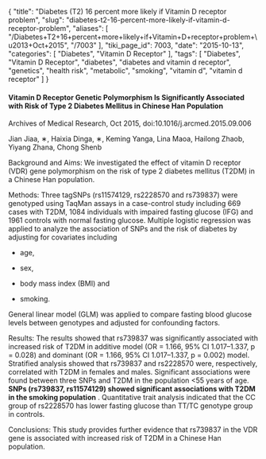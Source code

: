 {
    "title": "Diabetes (T2) 16 percent more likely if Vitamin D receptor problem",
    "slug": "diabetes-t2-16-percent-more-likely-if-vitamin-d-receptor-problem",
    "aliases": [
        "/Diabetes+T2+16+percent+more+likely+if+Vitamin+D+receptor+problem+\u2013+Oct+2015",
        "/7003"
    ],
    "tiki_page_id": 7003,
    "date": "2015-10-13",
    "categories": [
        "Diabetes",
        "Vitamin D Receptor"
    ],
    "tags": [
        "Diabetes",
        "Vitamin D Receptor",
        "diabetes",
        "diabetes and vitamin d receptor",
        "genetics",
        "health risk",
        "metabolic",
        "smoking",
        "vitamin d",
        "vitamin d receptor"
    ]
}


#### Vitamin D Receptor Genetic Polymorphism Is Significantly Associated with Risk of Type 2 Diabetes Mellitus in Chinese Han Population

Archives of Medical Research, Oct 2015, doi:10.1016/j.arcmed.2015.09.006

Jian Jiaa, ∗, Haixia Dinga, ∗, Keming Yanga, Lina Maoa, Hailong Zhaob, Yiyang Zhana,  Chong Shenb

Background and Aims: We investigated the effect of vitamin D receptor (VDR) gene polymorphism on the risk of type 2 diabetes mellitus (T2DM) in a Chinese Han population.

Methods: Three tagSNPs (rs11574129, rs2228570 and rs739837) were genotyped using TaqMan assays in a case-control study including 669 cases with T2DM, 1084 individuals with impaired fasting glucose (IFG) and 1961 controls with normal fasting glucose. Multiple logistic regression was applied to analyze the association of SNPs and the risk of diabetes by adjusting for covariates including 

* age, 

* sex, 

* body mass index (BMI) and 

* smoking. 

General linear model (GLM) was applied to compare fasting blood glucose levels between genotypes and adjusted for confounding factors.

Results: The results showed that rs739837 was significantly associated with increased risk of T2DM in additive model (OR = 1.166, 95% CI 1.017–1.337, p = 0.028) and dominant (OR = 1.166, 95% CI 1.017–1.337, p = 0.002) model. Stratified analysis showed that rs739837 and rs2228570 were, respectively, correlated with T2DM in females and males. Significant associations were found between three SNPs and T2DM in the population <55 years of age.  **SNPs (rs739837, rs11574129) showed significant associations with T2DM in the smoking population** . Quantitative trait analysis indicated that the CC group of rs2228570 has lower fasting glucose than TT/TC genotype group in controls.

Conclusions: This study provides further evidence that rs739837 in the VDR gene is associated with increased risk of T2DM in a Chinese Han population.
